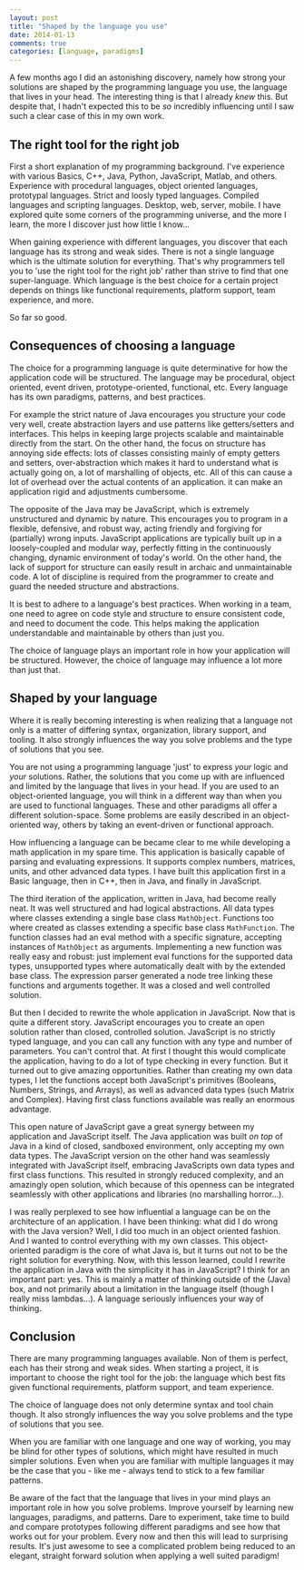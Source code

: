 ```yaml
---
layout: post
title: "Shaped by the language you use"
date: 2014-01-13
comments: true
categories: [language, paradigms]
---
```



A few months ago I did an astonishing discovery, namely how strong your solutions are shaped by the programming language you use, the language that lives in your head. The interesting thing is that I already *knew* this. But despite that, I hadn't expected this to be *so* incredibly influencing until I saw such a clear case of this in my own work.


## The right tool for the right job

First a short explanation of my programming background. I've experience with various Basics, C++, Java, Python, JavaScript, Matlab, and others. Experience with procedural languages, object oriented languages, prototypal languages. Strict and loosly typed languages. Compiled languages and scripting languages. Desktop, web, server, mobile. I have explored quite some corners of the programming universe, and the more I learn, the more I discover just how little I know...

When gaining experience with different languages, you discover that each language has its strong and weak sides. There is not a single language which is the ultimate solution for everything. That's why programmers tell you to 'use the right tool for the right job' rather than strive to find that one super-language. Which language is the best choice for a certain project depends on things like functional requirements, platform support, team experience, and more.

So far so good.


## Consequences of choosing a language

The choice for a programming language is quite determinative for how the application code will be structured. The language may be procedural, object oriented, event driven, prototype-oriented, functional, etc. Every language has its own paradigms, patterns, and best practices.

For example the strict nature of Java encourages you structure your code very well, create abstraction layers and use patterns like getters/setters and interfaces. This helps in keeping large projects scalable and maintainable directly from the start. On the other hand, the focus on structure has annoying side effects: lots of classes consisting mainly of empty getters and setters, over-abstraction which makes it hard to understand what is actually going on, a lot of marshalling of objects, etc. All of this can cause a lot of overhead over the actual contents of an application. it  can make an application rigid and adjustments cumbersome.

The opposite of the Java may be JavaScript, which is extremely unstructured and dynamic by nature. This encourages you to program in a flexible, defensive, and robust way, acting friendly and forgiving for (partially) wrong inputs. JavaScript applications are typically built up in a loosely-coupled and modular way, perfectly fitting in the continuously changing, dynamic environment of today's world. On the other hand, the lack of support for structure can easily result in archaic and unmaintainable code. A lot of discipline is required from the programmer to create and guard the needed structure and abstractions.

It is best to adhere to a language's best practices. When working in a team, one need to agree on code style and structure to ensure consistent code, and need to document the code. This helps making the application understandable and maintainable by others than just you.

The choice of language plays an important role in how your application will be structured. However, the choice of language may influence a lot more than just that.


## Shaped by your language

Where it is really becoming interesting is when realizing that a language not only is a matter of differing syntax, organization, library support, and tooling. It also strongly influences the way you solve problems and the type of solutions that you see.

You are not using a programming language 'just' to express *your* logic and *your* solutions. Rather, the solutions that you come up with are influenced and limited by the language that lives in your head. If you are used to an object-oriented language, you will think in a different way than when you are used to functional languages. These and other paradigms all offer a different solution-space. Some problems are easily described in an object-oriented way, others by taking an event-driven or functional approach.

How influencing a language can be became clear to me while developing a math application in my spare time. This application is basically capable of parsing and evaluating expressions. It supports complex numbers, matrices, units, and other advanced data types. I have built this application first in a Basic language, then in C++, then in Java, and finally in JavaScript.

The third iteration of the application, written in Java, had become really neat. It was well structured and had logical abstractions. All data types where classes extending a single base class `MathObject`. Functions too where created as classes extending a specific base class `MathFunction`. The function classes had an eval method with a specific signature, accepting instances of `MathObject` as arguments. Implementing a new function was really easy and robust: just implement eval functions for the supported data types, unsupported types where automatically dealt with by the extended base class. The expression parser generated a node tree linking these functions and arguments together. It was a closed and well controlled solution.

But then I decided to rewrite the whole application in JavaScript. Now that is quite a different story. JavaScript encourages you to create an open solution rather than closed, controlled solution. JavaScript is no strictly typed language, and you can call any function with any type and number of parameters. You can't control that. At first I thought this would complicate the application, having to do a lot of type checking in every function. But it turned out to give amazing opportunities. Rather than creating my own data types, I let the functions accept both JavaScript's primitives (Booleans, Numbers, Strings, and Arrays), as well as advanced data types (such Matrix and Complex). Having first class functions available was really an enormous advantage.

This open nature of JavaScript gave a great synergy between my application and JavaScript itself. The Java application was built *on top* of Java in a kind of closed, sandboxed environment, only accepting my own data types. The JavaScript version on the other hand was seamlessly integrated with JavaScript itself, embracing JavaScripts own data types and first class functions. This resulted in strongly reduced complexity, and an amazingly open solution, which because of this openness can be integrated seamlessly with other applications and libraries (no marshalling horror...).

I was really perplexed to see how influential a language can be on the architecture of an application. I have been thinking: what did I do wrong with the Java version? Well, I did too much in an object oriented fashion. And I wanted to control everything with my own classes. This object-oriented paradigm is the core of what Java is, but it turns out not to be the right solution for everything. Now, with this lesson learned, could I rewrite the application in Java with the simplicity it has in JavaScript? I think for an important part: yes. This is mainly a matter of thinking outside of the (Java) box, and not primarily about a limitation in the language itself (though I really miss lambdas...). A language seriously influences your way of thinking.


## Conclusion

There are many programming languages available. Non of them is perfect, each has their strong and weak sides. When starting a project, it is important to choose the right tool for the job: the language which best fits given functional requirements, platform support, and team experience.

The choice of language does not only determine syntax and tool chain though. It also strongly influences the way you solve problems and the type of solutions that you see.

When you are familiar with one language and one way of working, you may be blind for other types of solutions, which might have resulted in much simpler solutions. Even when you are familiar with multiple languages it may be the case that you - like me - always tend to stick to a few familiar patterns.

Be aware of the fact that the language that lives in your mind plays an important role in how you solve problems. Improve yourself by learning new languages, paradigms, and patterns. Dare to experiment, take time to build and compare prototypes following different paradigms and see how that works out for your problem. Every now and then this will lead to surprising results. It's just awesome to see a complicated problem being reduced to an elegant, straight forward solution when applying a well suited paradigm!
